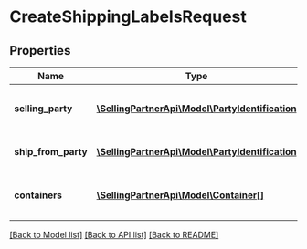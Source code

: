 # CreateShippingLabelsRequest

## Properties
Name | Type | Description | Notes
------------ | ------------- | ------------- | -------------
**selling_party** | [**\SellingPartnerApi\Model\PartyIdentification**](PartyIdentification.md) | ID of the selling party or vendor. | 
**ship_from_party** | [**\SellingPartnerApi\Model\PartyIdentification**](PartyIdentification.md) | Warehouse code of vendor. | 
**containers** | [**\SellingPartnerApi\Model\Container[]**](Container.md) | A list of the packages in this shipment. | [optional] 

[[Back to Model list]](../README.md#documentation-for-models) [[Back to API list]](../README.md#documentation-for-api-endpoints) [[Back to README]](../README.md)


